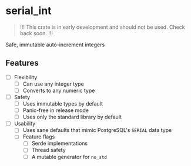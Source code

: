 # serial_int

> !!! This crate is in early development and should not be used. Check back soon. !!!

Safe, immutable auto-increment integers

## Features

- [ ] Flexibility
  - [ ] Can use any integer type
  - [ ] Converts to any numeric type
- [ ] Safety
  - [ ] Uses immutable types by default
  - [ ] Panic-free in release mode
  - [ ] Uses only the standard library by default
- [ ] Usability
  - [ ] Uses sane defaults that mimic PostgreSQL's `SERIAL` data type
  - [ ] Feature flags
    - [ ] Serde implementations
    - [ ] Thread safety
    - [ ] A mutable generator for `no_std`
